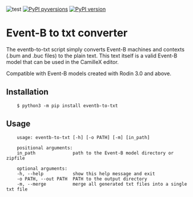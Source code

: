 ![test](https://github.com/17451k/eventb-to-txt/workflows/test/badge.svg)
[![PyPI pyversions](https://img.shields.io/pypi/pyversions/eventb-to-txt.svg)](https://pypi.python.org/pypi/eventb-to-txt/)
[![PyPI version](https://badge.fury.io/py/eventb-to-txt.svg)](https://badge.fury.io/py/eventb-to-txt)

# Event-B to txt converter
The eventb-to-txt script simply converts Event-B machines and contexts (.bum and .buc files) to the plain text. This text itself is a valid Event-B model that can be used in the CamilleX editor.

Compatible with Event-B models created with Rodin 3.0 and above.

## Installation
```
    $ python3 -m pip install eventb-to-txt
```

## Usage
```
    usage: eventb-to-txt [-h] [-o PATH] [-m] [in_path]

    positional arguments:
    in_path              path to the Event-B model directory or zipfile

    optional arguments:
    -h, --help           show this help message and exit
    -o PATH, --out PATH  PATH to the output directory
    -m, --merge          merge all generated txt files into a single txt file
```
